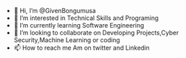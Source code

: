 - 👋 Hi, I’m @GivenBongumusa
- 👀 I’m interested in Technical Skills and Programing
- 🌱 I’m currently learning Software Engineering
- 💞️ I’m looking to collaborate on Developing Projects,Cyber Security,Machine Learning or coding
- 📫 How to reach me Am on twitter and Linkedin

<!---
GivenBongumusa/GivenBongumusa is a ✨ special ✨ repository because its `README.md` (this file) appears on your GitHub profile.
You can click the Preview link to take a look at your changes.
--->
